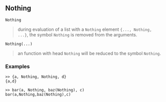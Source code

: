 ## Nothing

```
Nothing
```

> during evaluation of a list with a `Nothing` element `{..., Nothing, ...}`, the symbol `Nothing` is removed from the arguments.

```
Nothing(...)
```
> an function with head `Nothing` will be reduced to the symbol `Nothing`.

### Examples

```
>> {a, Nothing, Nothing, d}
{a,d}

>> bar(a, Nothing, baz(Nothing), c)
bar(a,Nothing,baz(Nothing),c)
```

